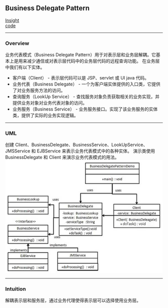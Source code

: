 ## Business Delegate Pattern
[Insight](https://www.runoob.com/design-pattern/business-delegate-pattern.html)  
[code](https://github.com/wan-h/BrainpowerCode/blob/master/DesignPatterns/BusinessDelegatePattern.py)

---
### Overview  
业务代表模式（Business Delegate Pattern）用于对表示层和业务层解耦。它基本上是用来减少通信或对表示层代码中的业务层代码的远程查询功能。
在业务层中我们有以下实体。  

* 客户端（Client） - 表示层代码可以是 JSP、servlet 或 UI java 代码。  
* 业务代表（Business Delegate） - 一个为客户端实体提供的入口类，它提供了对业务服务方法的访问。  
* 查询服务（LookUp Service） - 查找服务对象负责获取相关的业务实现，并提供业务对象对业务代表对象的访问。  
* 业务服务（Business Service） - 业务服务接口。实现了该业务服务的实体类，提供了实际的业务实现逻辑。  

---
### UML  
创建 Client、BusinessDelegate、BusinessService、LookUpService、JMSService 和 EJBService 来表示业务代表模式中的各种实体。
演示类使用 BusinessDelegate 和 Client 来演示业务代表模式的用法。  
![](src/UML_0.png)  

---
### Intuition  
解耦表示层和服务层，通过业务代理使得表示层可以选择使用业务层。